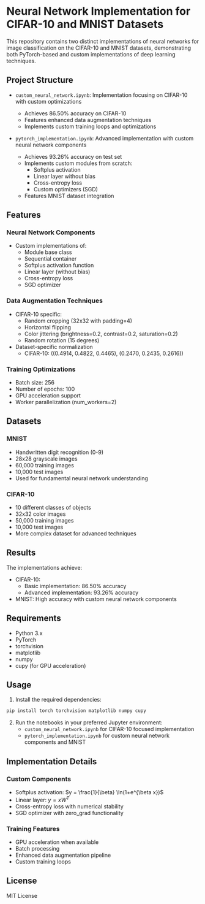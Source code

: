 # Neural Network Implementation for CIFAR-10 and MNIST Datasets

This repository contains two distinct implementations of neural networks for image classification on the CIFAR-10 and MNIST datasets, demonstrating both PyTorch-based and custom implementations of deep learning techniques.

## Project Structure

- `custom_neural_network.ipynb`: Implementation focusing on CIFAR-10 with custom optimizations
  - Achieves 86.50% accuracy on CIFAR-10
  - Features enhanced data augmentation techniques
  - Implements custom training loops and optimizations
  
- `pytorch_implementation.ipynb`: Advanced implementation with custom neural network components
  - Achieves 93.26% accuracy on test set
  - Implements custom modules from scratch:
    - Softplus activation
    - Linear layer without bias
    - Cross-entropy loss
    - Custom optimizers (SGD)
  - Features MNIST dataset integration

## Features

### Neural Network Components
- Custom implementations of:
  - Module base class
  - Sequential container
  - Softplus activation function
  - Linear layer (without bias)
  - Cross-entropy loss
  - SGD optimizer

### Data Augmentation Techniques
- CIFAR-10 specific:
  - Random cropping (32x32 with padding=4)
  - Horizontal flipping
  - Color jittering (brightness=0.2, contrast=0.2, saturation=0.2)
  - Random rotation (15 degrees)
- Dataset-specific normalization
  - CIFAR-10: ((0.4914, 0.4822, 0.4465), (0.2470, 0.2435, 0.2616))

### Training Optimizations
- Batch size: 256
- Number of epochs: 100
- GPU acceleration support
- Worker parallelization (num_workers=2)

## Datasets

### MNIST
- Handwritten digit recognition (0-9)
- 28x28 grayscale images
- 60,000 training images
- 10,000 test images
- Used for fundamental neural network understanding

### CIFAR-10
- 10 different classes of objects
- 32x32 color images
- 50,000 training images
- 10,000 test images
- More complex dataset for advanced techniques

## Results

The implementations achieve:
- CIFAR-10: 
  - Basic implementation: 86.50% accuracy
  - Advanced implementation: 93.26% accuracy
- MNIST: High accuracy with custom neural network components

## Requirements

- Python 3.x
- PyTorch
- torchvision
- matplotlib
- numpy
- cupy (for GPU acceleration)

## Usage

1. Install the required dependencies:
```bash
pip install torch torchvision matplotlib numpy cupy
```

2. Run the notebooks in your preferred Jupyter environment:
   - `custom_neural_network.ipynb` for CIFAR-10 focused implementation
   - `pytorch_implementation.ipynb` for custom neural network components and MNIST

## Implementation Details

### Custom Components
- Softplus activation: $y = \frac{1}{\beta} \ln(1+e^{\beta x})$
- Linear layer: $y = x W^T$
- Cross-entropy loss with numerical stability
- SGD optimizer with zero_grad functionality

### Training Features
- GPU acceleration when available
- Batch processing
- Enhanced data augmentation pipeline
- Custom training loops

## License

MIT License